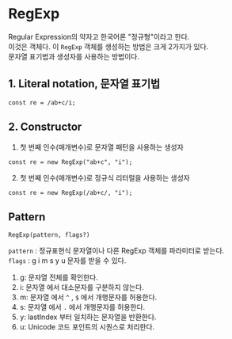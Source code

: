 # RegExp
Regular Expression의 약자고 한국어론 "정규형"이라고 한다.<br>
이것은 객체다. 이 `RegExp` 객체를 생성하는 방법은 크게 2가지가 있다.<br>
문자열 표기법과 생성자를 사용하는 방법이다.

## 1. Literal notation, 문자열 표기법
```
const re = /ab+c/i; 
```
## 2. Constructor
1) 첫 번째 인수(매개변수)로 문자열 패턴을 사용하는 생성자
```
const re = new RegExp("ab+c", "i"); 
```
2) 첫 번째 인수(매개변수)로 정규식 리터럴을 사용하는 생성자
```
const re = new RegExp(/ab+c/, "i");
```

## Pattern
```
RegExp(pattern, flags?)
```
`pattern` : 정규표현식 문자열이나 다른 RegExp 객체를 파라미터로 받는다.<br>
`flags` : g i m s y u 문자를 받을 수 있다.

1) g: 문자열 전체를 확인한다.
2) i: 문자열 에서 대소문자를 구분하지 않는다.
3) m: 문자열 에서 `^` , `$` 에서 개행문자를 허용한다.
4) s: 문자열 에서 `.` 에서 개행문자를 허용한다.
5) y: lastIndex 부터 일치하는 문자열을 반환한다.
6) u: Unicode 코드 포인트의 시퀀스로 처리한다.
   
